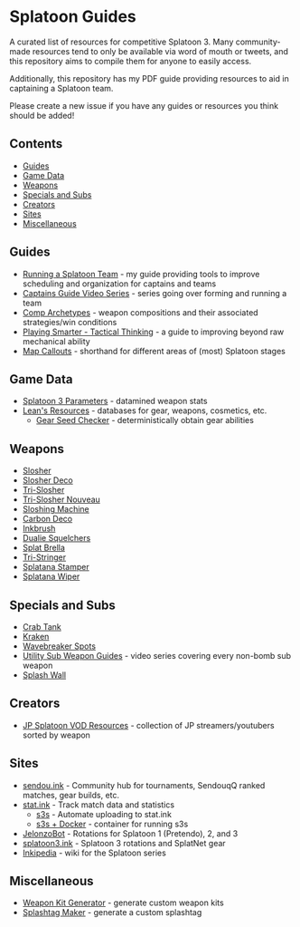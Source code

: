 # Splatoon Guides
A curated list of resources for competitive Splatoon 3. Many community-made resources tend to only be available via word of mouth or tweets, and this repository aims to compile them for anyone to easily access.

Additionally, this repository has my PDF guide providing resources to aid in captaining a Splatoon team. 

Please create a new issue if you have any guides or resources you think should be added!

## Contents
- [Guides](#guides)
- [Game Data](#game-data)
- [Weapons](#weapons)
- [Specials and Subs](#specials-and-subs)
- [Creators](#creators)
- [Sites](#sites)
- [Miscellaneous](#miscellaneous)

## Guides
- [Running a Splatoon Team](Running%20a%20Splatoon%20Team.pdf) - my guide providing tools to improve scheduling and organization for captains and teams
- [Captains Guide Video Series](https://www.youtube.com/watch?v=Wtp-X-1W5rU&list=PLiBtcHtdkvJZk7OhLVf9o7qzIgXywZEID&pp=iAQB) - series going over forming and running a team
- [Comp Archetypes](https://docs.google.com/document/u/0/d/159-KPAE9sZiN_MA8hXRzQs0m5qmB9y4-e-cQ_A3hxEs) - weapon compositions and their associated strategies/win conditions
- [Playing Smarter - Tactical Thinking](https://zy-f.notion.site/playing-smarter-a-guide-to-improving-tactical-thinking-625e307d08f142b6bb97895117365425) - a guide to improving beyond raw mechanical ability
- [Map Callouts](https://drive.google.com/drive/folders/1qJ2j1VtQnHWvJEqf0Qv0L0WiLHADV0Bv) - shorthand for different areas of (most) Splatoon stages
## Game Data
- [Splatoon 3 Parameters](https://docs.google.com/spreadsheets/d/1uUIEmHaZTRc-hXdnSlu_zJoeTrlLbF2OTBnc3Ix5nAw/edit?gid=734298570#gid=734298570) - datamined weapon stats
- [Lean's Resources](https://leanny.github.io/) - databases for gear, weapons, cosmetics, etc.
    - [Gear Seed Checker](https://leanny.github.io/splat3seedchecker/#/) - deterministically obtain gear abilities
## Weapons
- [Slosher](https://www.youtube.com/watch?v=d3xnDiSKDoU)
- [Slosher Deco](https://www.youtube.com/watch?v=2sK5ActTRd8)
- [Tri-Slosher](https://www.youtube.com/watch?v=hPD1p-rD3Z4p)
- [Tri-Slosher Nouveau](https://www.youtube.com/watch?v=s0bAuwkrVbw)
- [Sloshing Machine](https://www.youtube.com/watch?v=IApkMf_3d64)
- [Carbon Deco](https://www.youtube.com/watch?v=g3kLIta6BIE)
- [Inkbrush](https://www.youtube.com/watch?v=dFedebEHDNw)
- [Dualie Squelchers](https://www.youtube.com/watch?v=5VKbP0aYmek)
- [Splat Brella](https://www.youtube.com/watch?v=Hcbkni-yyoU)
- [Tri-Stringer](https://www.youtube.com/watch?v=87dWL6a0tzQ)
- [Splatana Stamper](https://www.youtube.com/watch?v=9UEQ6hB0qQs)
- [Splatana Wiper](https://www.youtube.com/watch?v=SMQFLqwoUY8)
## Specials and Subs
- [Crab Tank](https://docs.google.com/document/u/0/d/1BMljr_34RMUPn_8Kby-dlZiaaDR7KOPzBnuzmFGnEaI)
- [Kraken](https://www.youtube.com/watch?v=oackZvWEV1g)
- [Wavebreaker Spots](https://www.youtube.com/watch?v=MtAjldIGFG4)
- [Utility Sub Weapon Guides](https://www.youtube.com/watch?v=XgmN60UJ5w4&list=PL36sPTf7WxX_mo6mVHGOY7sMGkRszuNpJ&pp=iAQB) - video series covering every non-bomb sub weapon
- [Splash Wall](https://www.youtube.com/watch?v=5DUVYiGc2ek)
## Creators
- [JP Splatoon VOD Resources](https://docs.google.com/spreadsheets/u/0/d/1ZoaHAclQp0pPyoWtLphxCXJUaMig41t_1jkAnart_1Y/htmlview#) - collection of JP streamers/youtubers sorted by weapon
## Sites
- [sendou.ink](https://sendou.ink) - Community hub for tournaments, SendouqQ ranked matches, gear builds, etc.
- [stat.ink](https://stat.ink) - Track match data and statistics
    - [s3s](https://github.com/frozenpandaman/s3s) - Automate uploading to stat.ink
    - [s3s + Docker](https://github.com/aaaldo/s3s_dockerized) - container for running s3s
- [JelonzoBot](https://splatoon.oatmealdome.me/) - Rotations for Splatoon 1 (Pretendo), 2, and 3
- [splatoon3.ink](https://splatoon3.ink/) - Splatoon 3 rotations and SplatNet gear
- [Inkipedia](https://splatoonwiki.org) - wiki for the Splatoon series
## Miscellaneous
- [Weapon Kit Generator](https://yagaa.itch.io/yagas-weapon-kit-generator) - generate custom weapon kits
- [Splashtag Maker](https://splashtagmaker.com/) - generate a custom splashtag


